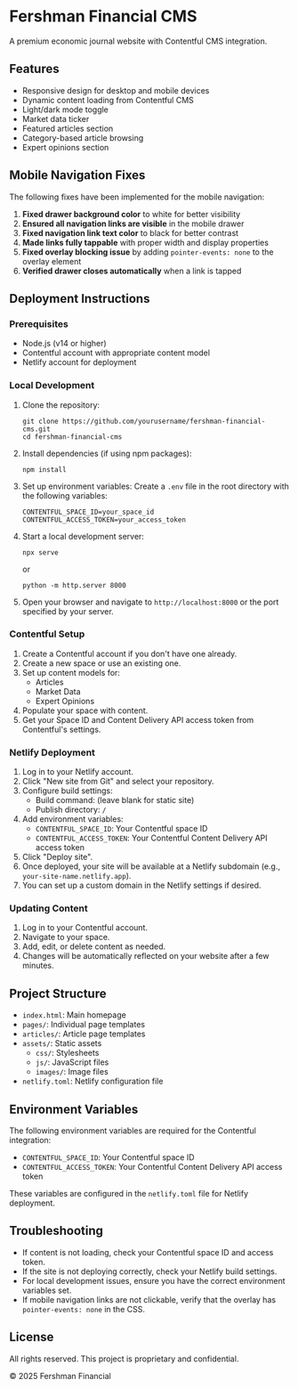 # Fershman Financial CMS

A premium economic journal website with Contentful CMS integration.

## Features

- Responsive design for desktop and mobile devices
- Dynamic content loading from Contentful CMS
- Light/dark mode toggle
- Market data ticker
- Featured articles section
- Category-based article browsing
- Expert opinions section

## Mobile Navigation Fixes

The following fixes have been implemented for the mobile navigation:

1. **Fixed drawer background color** to white for better visibility
2. **Ensured all navigation links are visible** in the mobile drawer
3. **Fixed navigation link text color** to black for better contrast
4. **Made links fully tappable** with proper width and display properties
5. **Fixed overlay blocking issue** by adding `pointer-events: none` to the overlay element
6. **Verified drawer closes automatically** when a link is tapped

## Deployment Instructions

### Prerequisites

- Node.js (v14 or higher)
- Contentful account with appropriate content model
- Netlify account for deployment

### Local Development

1. Clone the repository:
   ```
   git clone https://github.com/yourusername/fershman-financial-cms.git
   cd fershman-financial-cms
   ```

2. Install dependencies (if using npm packages):
   ```
   npm install
   ```

3. Set up environment variables:
   Create a `.env` file in the root directory with the following variables:
   ```
   CONTENTFUL_SPACE_ID=your_space_id
   CONTENTFUL_ACCESS_TOKEN=your_access_token
   ```

4. Start a local development server:
   ```
   npx serve
   ```
   or
   ```
   python -m http.server 8000
   ```

5. Open your browser and navigate to `http://localhost:8000` or the port specified by your server.

### Contentful Setup

1. Create a Contentful account if you don't have one already.
2. Create a new space or use an existing one.
3. Set up content models for:
   - Articles
   - Market Data
   - Expert Opinions
4. Populate your space with content.
5. Get your Space ID and Content Delivery API access token from Contentful's settings.

### Netlify Deployment

1. Log in to your Netlify account.
2. Click "New site from Git" and select your repository.
3. Configure build settings:
   - Build command: (leave blank for static site)
   - Publish directory: `/`
4. Add environment variables:
   - `CONTENTFUL_SPACE_ID`: Your Contentful space ID
   - `CONTENTFUL_ACCESS_TOKEN`: Your Contentful Content Delivery API access token
5. Click "Deploy site".
6. Once deployed, your site will be available at a Netlify subdomain (e.g., `your-site-name.netlify.app`).
7. You can set up a custom domain in the Netlify settings if desired.

### Updating Content

1. Log in to your Contentful account.
2. Navigate to your space.
3. Add, edit, or delete content as needed.
4. Changes will be automatically reflected on your website after a few minutes.

## Project Structure

- `index.html`: Main homepage
- `pages/`: Individual page templates
- `articles/`: Article page templates
- `assets/`: Static assets
  - `css/`: Stylesheets
  - `js/`: JavaScript files
  - `images/`: Image files
- `netlify.toml`: Netlify configuration file

## Environment Variables

The following environment variables are required for the Contentful integration:

- `CONTENTFUL_SPACE_ID`: Your Contentful space ID
- `CONTENTFUL_ACCESS_TOKEN`: Your Contentful Content Delivery API access token

These variables are configured in the `netlify.toml` file for Netlify deployment.

## Troubleshooting

- If content is not loading, check your Contentful space ID and access token.
- If the site is not deploying correctly, check your Netlify build settings.
- For local development issues, ensure you have the correct environment variables set.
- If mobile navigation links are not clickable, verify that the overlay has `pointer-events: none` in the CSS.

## License

All rights reserved. This project is proprietary and confidential.

© 2025 Fershman Financial

